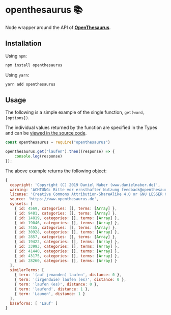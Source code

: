 # openthesaurus 📚
Node wrapper around the API of **[OpenThesaurus](https://www.openthesaurus.de/)**.

## Installation
Using `npm`:
```bash
npm install openthesaurus
```

Using `yarn`:
```bash
yarn add openthesaurus
```

## Usage
The following is a simple example of the single function, `get(word, [options])`.

The individual values returned by the function are specified in the Types and can be [viewed in the source code](https://github.com/marvinschopf/openthesaurus/blob/main/index.d.ts).

```javascript
const openthesaurus = require("openthesaurus")

openthesaurus.get("laufen").then((response) => {
    console.log(response)
});
```
The above example returns the following object:
```javascript
{
  copyright: 'Copyright (C) 2019 Daniel Naber (www.danielnaber.de)',
  warning: 'ACHTUNG: Bitte vor ernsthafter Nutzung feedback@openthesaurus.de kontaktieren, um bei API-Änderungen informiert zu werden',
  license: 'Creative Commons Attribution-ShareAlike 4.0 or GNU LESSER GENERAL PUBLIC LICENSE Version 2.1',
  source: 'https://www.openthesaurus.de',
  synsets: [
    { id: 4569, categories: [], terms: [Array] },
    { id: 9481, categories: [], terms: [Array] },
    { id: 14819, categories: [], terms: [Array] },
    { id: 19046, categories: [], terms: [Array] },
    { id: 7455, categories: [], terms: [Array] },
    { id: 30928, categories: [], terms: [Array] },
    { id: 2857, categories: [], terms: [Array] },
    { id: 19422, categories: [], terms: [Array] },
    { id: 33993, categories: [], terms: [Array] },
    { id: 41440, categories: [], terms: [Array] },
    { id: 43175, categories: [], terms: [Array] },
    { id: 28260, categories: [], terms: [Array] }
  ],
  similarTerms: [
    { term: '(auf jemanden) laufen', distance: 0 },
    { term: '(irgendwie) laufen (es)', distance: 0 },
    { term: 'laufen (es)', distance: 0 },
    { term: 'laufend', distance: 1 },
    { term: 'Launen', distance: 1 }
  ],
  baseforms: [ 'Lauf' ]
}
```